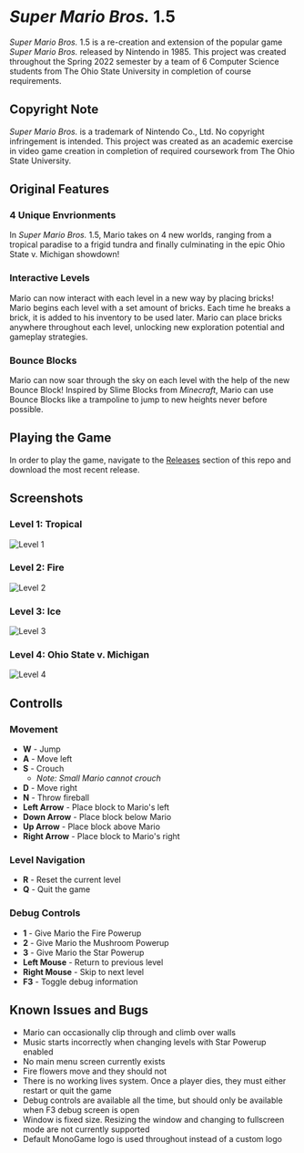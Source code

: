 
# *Super Mario Bros.* 1.5

*Super Mario Bros.* 1.5 is a re-creation and extension of the popular game *Super Mario Bros.* released by Nintendo in 1985.  This project was created throughout the Spring 2022 semester by a team of 6 Computer Science students from The Ohio State University in completion of course requirements.

## Copyright Note
*Super Mario Bros.* is a trademark of Nintendo Co., Ltd.  No copyright infringement is intended.  This project was created as an academic exercise in video game creation in completion of required coursework from The Ohio State University.  

## Original Features
### 4 Unique Envrionments
In *Super Mario Bros.* 1.5, Mario takes on 4 new worlds, ranging from a tropical paradise to a frigid tundra and finally culminating in the epic Ohio State v. Michigan showdown!

### Interactive Levels
Mario can now interact with each level in a new way by placing bricks!  Mario begins each level with a set amount of bricks.  Each time he breaks a brick, it is added to his inventory to be used later.  Mario can place bricks anywhere throughout each level, unlocking new exploration potential and gameplay strategies.

### Bounce Blocks
Mario can now soar through the sky on each level with the help of the new Bounce Block!  Inspired by Slime Blocks from *Minecraft*, Mario can use Bounce Blocks like a trampoline to jump to new heights never before possible.

## Playing the Game
In order to play the game, navigate to the [Releases](https://github.com/tgkasarcik/FinalBounty-Public/releases) section of this repo and download the most recent release.

## Screenshots

### Level 1: Tropical

<img src="https://user-images.githubusercontent.com/77713266/167062357-a9fba829-ae5f-4d9a-874a-fbba19112e01.png" alt="Level 1" title="Level 1: Tropical">

### Level 2: Fire

<img src="https://user-images.githubusercontent.com/77713266/167062362-174ee11f-8ab3-4517-9867-a546c5fcbb7c.png" alt="Level 2" title="Level 2: Fire">

### Level 3: Ice

<img src="https://user-images.githubusercontent.com/77713266/167062364-9b37d38e-8f13-45e7-8eef-59d98c7d9428.png" alt="Level 3" title="Level 3: Ice">

### Level 4: Ohio State v. Michigan

<img src="https://user-images.githubusercontent.com/77713266/167062367-48ff86cf-0610-4e2f-a57e-2516cc338512.png" alt="Level 4" title="Level 4: Ohio State v. Michigan">

## Controlls

### Movement
- **W** - Jump
- **A** - Move left
- **S** - Crouch
    - *Note: Small Mario cannot crouch*
- **D** - Move right
- **N** - Throw fireball
- **Left Arrow** - Place block to Mario's left
- **Down Arrow** - Place block below Mario
- **Up Arrow** - Place block above Mario
- **Right Arrow** - Place block to Mario's right

### Level Navigation
- **R** - Reset the current level
- **Q** - Quit the game

### Debug Controls
- **1** - Give Mario the Fire Powerup
- **2** - Give Mario the Mushroom Powerup
- **3** - Give Mario the Star Powerup
- **Left Mouse** - Return to previous level
- **Right Mouse** - Skip to next level
- **F3** - Toggle debug information

## Known Issues and Bugs
- Mario can occasionally clip through and climb over walls
- Music starts incorrectly when changing levels with Star Powerup enabled
- No main menu screen currently exists
- Fire flowers move and they should not
- There is no working lives system. Once a player dies, they must either restart or quit the game
- Debug controls are available all the time, but should only be available when F3 debug screen is open
- Window is fixed size.  Resizing the window and changing to fullscreen mode are not currently supported
- Default MonoGame logo is used throughout instead of a custom logo
